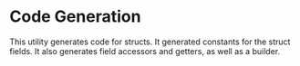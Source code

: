 # Code Generation

This utility generates code for structs. 
It generated constants for the struct fields.
It also generates field accessors and getters, as well as a builder. 